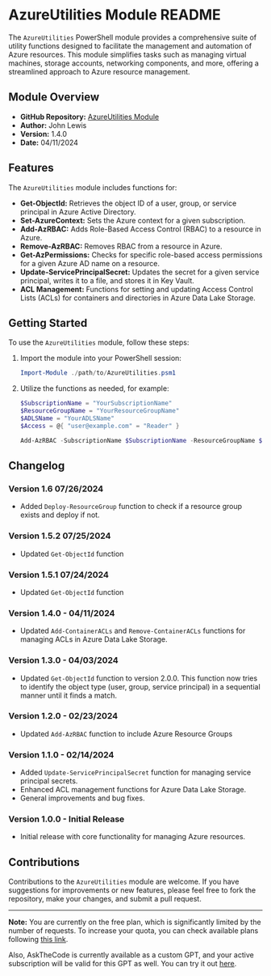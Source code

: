 # AzureUtilities Module README

The `AzureUtilities` PowerShell module provides a comprehensive suite of utility functions designed to facilitate the management and automation of Azure resources. This module simplifies tasks such as managing virtual machines, storage accounts, networking components, and more, offering a streamlined approach to Azure resource management.

## Module Overview

- **GitHub Repository:** [AzureUtilities Module](https://github.com/Johne992/powershell-cmdlets/blob/main/Azure/Modules/AzureUtilities.psm1)
- **Author:** John Lewis
- **Version:** 1.4.0
- **Date:** 04/11/2024

## Features

The `AzureUtilities` module includes functions for:

- **Get-ObjectId:** Retrieves the object ID of a user, group, or service principal in Azure Active Directory.
- **Set-AzureContext:** Sets the Azure context for a given subscription.
- **Add-AzRBAC:** Adds Role-Based Access Control (RBAC) to a resource in Azure.
- **Remove-AzRBAC:** Removes RBAC from a resource in Azure.
- **Get-AzPermissions:** Checks for specific role-based access permissions for a given Azure AD name on a resource.
- **Update-ServicePrincipalSecret:** Updates the secret for a given service principal, writes it to a file, and stores it in Key Vault.
- **ACL Management:** Functions for setting and updating Access Control Lists (ACLs) for containers and directories in Azure Data Lake Storage.

## Getting Started

To use the `AzureUtilities` module, follow these steps:

1. Import the module into your PowerShell session:
   ```powershell
   Import-Module ./path/to/AzureUtilities.psm1
   ```
2. Utilize the functions as needed, for example:
   ```powershell
   $SubscriptionName = "YourSubscriptionName"
   $ResourceGroupName = "YourResourceGroupName"
   $ADLSName = "YourADLSName"
   $Access = @{ "user@example.com" = "Reader" }

   Add-AzRBAC -SubscriptionName $SubscriptionName -ResourceGroupName $ResourceGroupName -ADLSName $ADLSName -Access $Access
   ```

## Changelog

### Version 1.6 07/26/2024
- Added `Deploy-ResourceGroup` function to check if a resource group exists and deploy if not.

### Version 1.5.2 07/25/2024
- Updated `Get-ObjectId` function

### Version 1.5.1 07/24/2024
- Updated `Get-ObjectId` function

### Version 1.4.0 - 04/11/2024
- Updated `Add-ContainerACLs` and `Remove-ContainerACLs` functions for managing ACLs in Azure Data Lake Storage. 

### Version 1.3.0 - 04/03/2024
- Updated `Get-ObjectId` function to version 2.0.0. This function now tries to identify the object type (user, group, service principal) in a sequential manner until it finds a match.

### Version 1.2.0 - 02/23/2024
- Updated `Add-AzRBAC` function to include Azure Resource Groups

### Version 1.1.0 - 02/14/2024
- Added `Update-ServicePrincipalSecret` function for managing service principal secrets.
- Enhanced ACL management functions for Azure Data Lake Storage.
- General improvements and bug fixes.

### Version 1.0.0 - Initial Release
- Initial release with core functionality for managing Azure resources.

## Contributions

Contributions to the `AzureUtilities` module are welcome. If you have suggestions for improvements or new features, please feel free to fork the repository, make your changes, and submit a pull request.

---

**Note:** You are currently on the free plan, which is significantly limited by the number of requests. To increase your quota, you can check available plans following [this link](https://c7d59216ee8ec59bda5e51ffc17a994d.auth.portal-pluginlab.ai/pricing).

Also, AskTheCode is currently available as a custom GPT, and your active subscription will be valid for this GPT as well. You can try it out [here](https://chat.openai.com/g/g-3s6SJ5V7S-askthecode).
